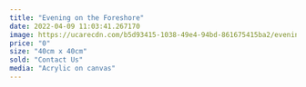 ```yaml
---
title: "Evening on the Foreshore"
date: 2022-04-09 11:03:41.267170
image: https://ucarecdn.com/b5d93415-1038-49e4-94bd-861675415ba2/evening-on-the-foreshore.jpg
price: "0"
size: "40cm x 40cm"
sold: "Contact Us"
media: "Acrylic on canvas"
---
```


